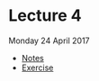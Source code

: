 # Lecture 4

Monday 24 April 2017

* [Notes](http://nbviewer.jupyter.org/github/wildtreetech/advanced-comp-2017/blob/master/04-model-performance/lecture.ipynb)
* [Exercise](http://nbviewer.jupyter.org/github/wildtreetech/advanced-comp-2017/blob/master/04-model-performance/exercise.ipynb)
